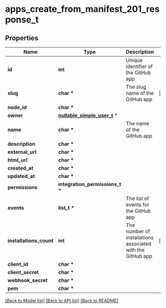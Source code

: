 # apps_create_from_manifest_201_response_t

## Properties
Name | Type | Description | Notes
------------ | ------------- | ------------- | -------------
**id** | **int** | Unique identifier of the GitHub app | 
**slug** | **char \*** | The slug name of the GitHub app | [optional] 
**node_id** | **char \*** |  | 
**owner** | [**nullable_simple_user_t**](nullable_simple_user.md) \* |  | 
**name** | **char \*** | The name of the GitHub app | 
**description** | **char \*** |  | 
**external_url** | **char \*** |  | 
**html_url** | **char \*** |  | 
**created_at** | **char \*** |  | 
**updated_at** | **char \*** |  | 
**permissions** | **integration_permissions_t \*** |  | 
**events** | **list_t \*** | The list of events for the GitHub app | 
**installations_count** | **int** | The number of installations associated with the GitHub app | [optional] 
**client_id** | **char \*** |  | 
**client_secret** | **char \*** |  | 
**webhook_secret** | **char \*** |  | 
**pem** | **char \*** |  | 

[[Back to Model list]](../README.md#documentation-for-models) [[Back to API list]](../README.md#documentation-for-api-endpoints) [[Back to README]](../README.md)


